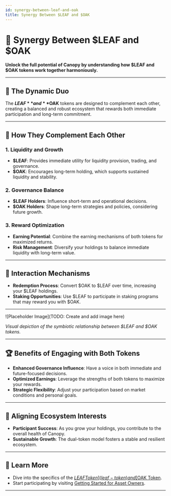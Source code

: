 ```yaml
---
id: synergy-between-leaf-and-oak
title: Synergy Between $LEAF and $OAK
---
```


# 🔗 Synergy Between $LEAF and $OAK

**Unlock the full potential of Canopy by understanding how $LEAF and $OAK tokens work together harmoniously.**

---

## 🌿 **The Dynamic Duo**

The **$LEAF** and **$OAK** tokens are designed to complement each other, creating a balanced and robust ecosystem that rewards both immediate participation and long-term commitment.

---

## 🌟 **How They Complement Each Other**

### **1. Liquidity and Growth**

- **$LEAF**: Provides immediate utility for liquidity provision, trading, and governance.
- **$OAK**: Encourages long-term holding, which supports sustained liquidity and stability.

### **2. Governance Balance**

- **$LEAF Holders**: Influence short-term and operational decisions.
- **$OAK Holders**: Shape long-term strategies and policies, considering future growth.

### **3. Reward Optimization**

- **Earning Potential**: Combine the earning mechanisms of both tokens for maximized returns.
- **Risk Management**: Diversify your holdings to balance immediate liquidity with long-term value.

---

## 🔄 **Interaction Mechanisms**

- **Redemption Process**: Convert $OAK to $LEAF over time, increasing your $LEAF holdings.
- **Staking Opportunities**: Use $LEAF to participate in staking programs that may reward you with $OAK.

---

![Placeholder Image](TODO: Create and add image here)

*Visual depiction of the symbiotic relationship between $LEAF and $OAK tokens.*

---

## 🏆 **Benefits of Engaging with Both Tokens**

- **Enhanced Governance Influence**: Have a voice in both immediate and future-focused decisions.
- **Optimized Earnings**: Leverage the strengths of both tokens to maximize your rewards.
- **Strategic Flexibility**: Adjust your participation based on market conditions and personal goals.

---

## 🤝 **Aligning Ecosystem Interests**

- **Participant Success**: As you grow your holdings, you contribute to the overall health of Canopy.
- **Sustainable Growth**: The dual-token model fosters a stable and resilient ecosystem.

---

## 📖 **Learn More**

- Dive into the specifics of the [$LEAF Token](leaf-token) and [$OAK Token](oak-token).
- Start participating by visiting [Getting Started for Asset Owners](../getting-started/for-asset-owners).

---
